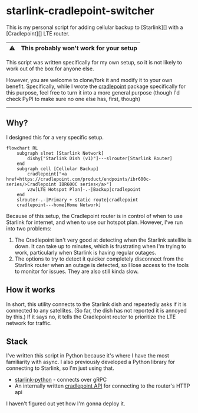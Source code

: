 # starlink-cradlepoint-switcher

This is my personal script for adding cellular backup to [Starlink][] with a [Cradlepoint][] LTE 
router.

| :warning:    | This probably won't work for your setup |
|--------------|:----------------------------------------|

This script was written specifically for my own setup, so it is not likely to work out of the box
for anyone else.

However, you are welcome to clone/fork it and modify it to your own benefit. Specifically, while I
wrote the [cradlepoint]() package specifically for this purpose, feel free to turn it into a more
general purpose (though I'd check PyPI to make sure no one else has, first, though) 

---

## Why?

I designed this for a very specific setup.

```mermaid
flowchart RL
    subgraph slnet [Starlink Network]
        dishy["Starlink Dish (v1)"]---slrouter[Starlink Router]
    end
    subgraph cell [Cellular Backup]
        cradlepoint["<a href=https://cradlepoint.com/product/endpoints/ibr600c-series/>Cradlepoint IBR600C series</a>"]
        vzw[LTE Hotspot Plan]-.-|Backup|cradlepoint
    end
    slrouter-.-|Primary + static route|cradlepoint
    cradlepoint---home[Home Network]
```

Because of this setup, the Cradlepoint router is in control of when to use Starlink for internet,
and when to use our hotspot plan. However, I've run into two problems:

1. The Cradlepoint isn't very good at detecting when the Starlink satellite is down. It can take up 
to minutes, which is frustrating when I'm trying to work, particularly when Starlink is having
regular outages.
2. The options to try to detect it quicker completely disconnect from the Starlink router when an 
outage is detected, so I lose access to the tools to monitor for issues. They are also still kinda
slow.

## How it works

In short, this utility connects to the Starlink dish and repeatedly asks if it is connected
to any satellites. (So far, the dish has not reported it is annoyed by this.) If it says no, it 
tells the Cradlepoint router to prioritize the LTE network for traffic.

## Stack

I've written this script in Python because it's where I have the most familiarity with async. I also
previously developed a Python library for connecting to Starlink, so I'm just using that.

- [starlink-python](https://pypi.org/project/starlink-python/) - connects over gRPC
- An internally written [cradlepoint API](cradlepoint) for connecting to the router's HTTP api

I haven't figured out yet how I'm gonna deploy it.
